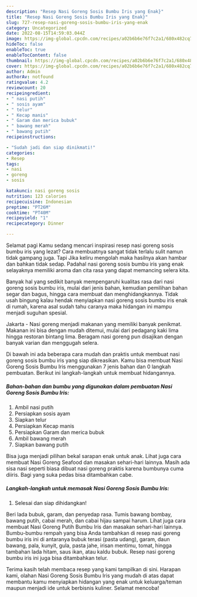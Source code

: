 ```yaml
---
description: "Resep Nasi Goreng Sosis Bumbu Iris yang Enak}"
title: "Resep Nasi Goreng Sosis Bumbu Iris yang Enak}"
slug: 727-resep-nasi-goreng-sosis-bumbu-iris-yang-enak
category: Uncategorized
date: 2022-08-15T14:59:03.044Z
image: https://img-global.cpcdn.com/recipes/a02b6b6e76f7c2a1/680x482cq70/nasi-goreng-sosis-bumbu-iris-foto-resep-utama.jpg
hideToc: false
enableToc: true
enableTocContent: false
thumbnail: https://img-global.cpcdn.com/recipes/a02b6b6e76f7c2a1/680x482cq70/nasi-goreng-sosis-bumbu-iris-foto-resep-utama.jpg
cover: https://img-global.cpcdn.com/recipes/a02b6b6e76f7c2a1/680x482cq70/nasi-goreng-sosis-bumbu-iris-foto-resep-utama.jpg
author: Admin
authorAv: notfound
ratingvalue: 4.2
reviewcount: 20
recipeingredient:
- " nasi putih"
- " sosis ayam"
- " telur"
- " Kecap manis"
- " Garam dan merica bubuk"
- " bawang merah"
- " bawang putih"
recipeinstructions:

- "Sudah jadi dan siap dinikmati!"
categories:
- Resep
tags:
- nasi
- goreng
- sosis

katakunci: nasi goreng sosis 
nutrition: 123 calories
recipecuisine: Indonesian
preptime: "PT26M"
cooktime: "PT40M"
recipeyield: "1"
recipecategory: Dinner

---
```



Selamat pagi Kamu sedang mencari inspirasi resep nasi goreng sosis bumbu iris yang lezat? Cara membuatnya sangat tidak terlalu sulit namun tidak gampang juga. Tapi Jika keliru mengolah maka hasilnya akan hambar dan bahkan tidak sedap. Padahal nasi goreng sosis bumbu iris yang enak selayaknya memiliki aroma dan cita rasa yang dapat memancing selera kita.


Banyak hal yang sedikit banyak mempengaruhi kualitas rasa dari nasi goreng sosis bumbu iris, mulai dari jenis bahan, kemudian pemilihan bahan segar dan bagus, hingga cara membuat dan menghidangkannya. Tidak usah bingung kalau hendak menyiapkan nasi goreng sosis bumbu iris enak di rumah, karena asal sudah tahu caranya maka hidangan ini mampu menjadi suguhan spesial.

Jakarta - Nasi goreng menjadi makanan yang memiliki banyak penikmat. Makanan ini bisa dengan mudah ditemui, mulai dari pedagang kaki lima hingga restoran bintang lima. Beragam nasi goreng pun disajikan dengan banyak varian dan menggugah selera.


Di bawah ini ada beberapa cara mudah dan praktis untuk membuat nasi goreng sosis bumbu iris yang siap dikreasikan. Kamu bisa membuat Nasi Goreng Sosis Bumbu Iris menggunakan 7 jenis bahan dan 0 langkah pembuatan. Berikut ini langkah-langkah untuk membuat hidangannya.

<!--inarticleads1-->

##### Bahan-bahan dan bumbu yang digunakan dalam pembuatan Nasi Goreng Sosis Bumbu Iris:

1. Ambil  nasi putih
1. Persiapkan  sosis ayam
1. Siapkan  telur
1. Persiapkan  Kecap manis
1. Persiapkan  Garam dan merica bubuk
1. Ambil  bawang merah
1. Siapkan  bawang putih


Bisa juga menjadi pilihan bekal sarapan enak untuk anak. Lihat juga cara membuat Nasi Goreng Seafood dan masakan sehari-hari lainnya. Masih ada sisa nasi seperti biasa dibuat nasi goreng praktis karena bumbunya cuma diiris. Bagi yang suka pedas bisa ditambahkan cabe. 

<!--inarticleads2-->

##### Langkah-langkah untuk memasak Nasi Goreng Sosis Bumbu Iris:


1. Selesai dan siap dihidangkan!

Beri lada bubuk, garam, dan penyedap rasa. Tumis bawang bombay, bawang putih, cabai merah, dan cabai hijau sampai harum. Lihat juga cara membuat Nasi Goreng Putih Bumbu Iris dan masakan sehari-hari lainnya. Bumbu-bumbu rempah yang bisa Anda tambahkan di resep nasi goreng bumbu iris ini di antaranya bubuk terasi (pasta udang), garam, daun bawang, pala, kunyit, gula, pasta jahe, irisan mentimu, tomat, hingga tambahan lada hitam, saus ikan, atau kaldu bubuk. Resep nasi goreng bumbu iris ini juga bisa ditambahkan telur. 

Terima kasih telah membaca resep yang kami tampilkan di sini. Harapan kami, olahan Nasi Goreng Sosis Bumbu Iris yang mudah di atas dapat membantu kamu menyiapkan hidangan yang enak untuk keluarga/teman maupun menjadi ide untuk berbisnis kuliner. Selamat mencoba!
